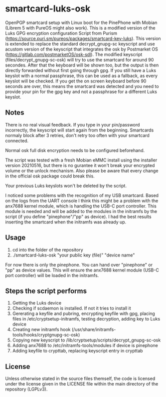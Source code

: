 # smartcard-luks-osk

OpenPGP smartcard setup with Linux boot for the PinePhone with Mobian (Librem 5 with PureOS might also work).
This is a modified version of the Luks GPG encryption configuration Script from Purism (https://source.puri.sm/pureos/packages/smartcard-key-luks). This version is extended to replace the standard decrypt_gnupg-sc keyscript and use acustom version of the keyscript that integrates the osk by Postmarket OS (https://gitlab.com/postmarketOS/osk-sdl).
The modified keyscript (files/decrypt_gnupg-sc-osk) will try to use the smartcard for around 90 secondes. After that the keyboard will be shown too, but the output is then directly forwarded without first going through gpg. If you still have a Luks keyslot with a normal passphrase, this can be used as a fallback, as every keyslot will be checked. If you get the on screen keyboard before 90 seconds are over, this means the smartcard was detected and you need to provide your pin for the gpg key and not a passphrase for a different Luks keyslot.

## Notes

There is no real visual feedback. If you type in your pin/password incorrectly, the keyscript will start again from the beginning. 
Smartcards normaly block after 3 retries, don't retry too often with your smartcard connected. 

Normal osk full disk encryption needs to be configured beforehand.

The script was tested with a fresh Mobian eMMC install using the installer version 20210516, but there is no gurantee it won't break your encrypted volume or the unlock mechanism.
Also please be aware that every change in the official osk package could break this.

Your previous Luks keyslots won't be deleted by the script.

I noticed some problems with the recognition of my USB smartcard. Based on the logs from the UART console I think this might be a problem with the anx7688 kernel module, which is handling the USB-C port controller. This module is needed and will be added to the modules in the initramfs by the script (if you define "pinephone"/"pp" as device). I had the best results inserting the smartcard when the initramfs was already up. 

## Usage

1. cd into the folder of the repository
2. ./smartcard-luks-osk "your public key (file)" "device name"

For now there is only the pinephone. You can hand over "pinephone" or "pp" as device values. This will ensure the anx7688 kernel module (USB-C port controller) will be loaded in the initramfs.

## Steps the script performs

1. Getting the Luks device
2. Checking if scdaemon is installed. If not it tries to install it
3. Gererating a keyfile and pubring, encrypting keyfile with gpg, placing files in /etc/cryptsetup-initramfs, testing decryption, adding key to Luks device
5. Creating new initramfs hook (/usr/share/initramfs-tools/hooks/cryptgnupg-sc-osk)
6. Copying new keyscript to /lib/cryptsetup/scripts/decrypt_gnupg-sc-osk
7. Adding anx7688 to /etc/initramfs-tools/modules if device is pinephone
8. Adding keyfile to crypttab, replacing keyscript entry in crypttab

## License

Unless otherwise stated in the source files themself, the code is licensed under the license given in the LICENSE file within the main directory of the repository (LGPLv3). 
